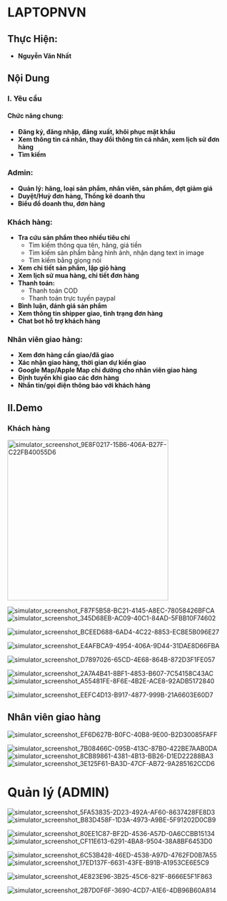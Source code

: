 # LAPTOPNVN
## Thực Hiện:
- **Nguyễn Văn Nhất** 


## Nội Dung
### I. Yêu cầu
#### Chức năng chung: 
- **Đăng ký, đăng nhập, đăng xuất, khôi phục mật khẩu**
- **Xem thông tin cá nhân, thay đổi thông tin cá nhân, xem lịch sử đơn hàng**
- **Tìm kiếm**
### Admin:
- **Quản lý: hãng, loại sản phẩm, nhân viên, sản phẩm, đợt giảm giá**
- **Duyệt/Huỷ đơn hàng, Thống kê doanh thu**
- **Biểu đồ doanh thu, đơn hàng**
### Khách hàng: 
- **Tra cứu sản phẩm theo nhiều tiêu chí**
    - Tìm kiếm thông qua tên, hãng, giá tiền
    - Tìm kiếm sản phẩm bằng hình ảnh, nhận dạng text in image
    - Tìm kiếm bằng giọng nói
- **Xem chi tiết sản phẩm, lập giỏ hàng**
- **Xem lịch sử mua hàng, chi tiết đơn hàng**
- **Thanh toán:**
    - Thanh toán COD
    - Thanh toán trực tuyến paypal
- **Bình luận, đánh giá sản phẩm**
- **Xem thông tin shipper giao, tình trạng đơn hàng**
- **Chat bot hỗ trợ khách hàng**
### Nhân viên giao hàng:
- **Xem đơn hàng cần giao/đã giao**
- **Xác nhận giao hàng, thời gian dự kiến giao**
- **Google Map/Apple Map chỉ đường cho nhân viên giao hàng**
- **Định tuyến khi giao các đơn hàng**
- **Nhắn tin/gọi điện thông báo với khách hàng**


## II.Demo

### Khách hàng

<img width="360" alt="simulator_screenshot_9E8F0217-15B6-406A-B27F-C22FB40055D6" src="https://user-images.githubusercontent.com/87685010/204961604-86d154a2-3642-4eab-bf6d-46a880e368f8.png">


![simulator_screenshot_F87F5B58-BC21-4145-A8EC-78058426BFCA](https://user-images.githubusercontent.com/87685010/204961697-945d0d6b-b0dd-447c-95a3-a2ce7888f51c.png)
![simulator_screenshot_345D68EB-AC09-40C1-84AD-5FBB10F74602](https://user-images.githubusercontent.com/87685010/204961764-9d454c74-3219-4e21-b7a1-0a8292eed961.png)

![simulator_screenshot_BCEED688-6AD4-4C22-8853-ECBE5B096E27](https://user-images.githubusercontent.com/87685010/204961892-6615109b-433e-4eec-a450-7a9fd5201fa0.png)

![simulator_screenshot_E4AFBCA9-4954-406A-9D44-31DAE8D66FBA](https://user-images.githubusercontent.com/87685010/204962024-de1a86fc-5c42-4434-bca9-a26a1c61cf66.png)

![simulator_screenshot_D7897026-65CD-4E68-864B-872D3F1FE057](https://user-images.githubusercontent.com/87685010/204962187-c9d03213-ca02-4406-862f-5b16c809d1e0.png)

![simulator_screenshot_2A7A4B41-8BF1-4853-B607-7C54158C43AC](https://user-images.githubusercontent.com/87685010/204962283-e4db3645-6b7b-42c5-9b2a-bdd60ba4eb67.png)
![simulator_screenshot_A55481FE-8F6E-4B2E-ACE8-92ADB5172840](https://user-images.githubusercontent.com/87685010/204962336-c0e3154f-69a9-49a6-a3ad-0203b6a1966b.png)


![simulator_screenshot_EEFC4D13-B917-4877-999B-21A6603E60D7](https://user-images.githubusercontent.com/87685010/204962395-5356b355-51ec-400b-b030-dd5573f0b169.png)

## Nhân viên giao hàng

![simulator_screenshot_EF6D627B-B0FC-40B8-9E00-B2D30085FAFF](https://user-images.githubusercontent.com/87685010/204962517-46602269-a987-4ac5-be95-9211b92427a9.png)

![simulator_screenshot_7B08466C-095B-413C-87B0-422BE7AAB0DA](https://user-images.githubusercontent.com/87685010/204962544-27ea6360-acdc-498e-96fc-12ce28de83a0.png)
![simulator_screenshot_8CB89861-4381-4B13-BB26-D1ED22288BA3](https://user-images.githubusercontent.com/87685010/204962581-7038aa16-8487-4d23-b6eb-d92ee36e8f87.png)
![simulator_screenshot_3E125F61-BA3D-47CF-AB72-9A285162CCD6](https://user-images.githubusercontent.com/87685010/204962722-14727d51-32a0-4f1e-8951-f1fcb90ca6be.png)

# Quản lý (ADMIN)
![simulator_screenshot_5FA53835-2D23-492A-AF60-8637428FE8D3](https://user-images.githubusercontent.com/87685010/204962823-d81d9fee-b72e-49ff-b84b-8ae835604d1b.png)
![simulator_screenshot_B83D458F-1D3A-4973-A9BE-5F91202D0CB9](https://user-images.githubusercontent.com/87685010/204962842-501c3a46-6b01-4066-b548-98c885b04928.png)

![simulator_screenshot_80EE1C87-BF2D-4536-A57D-0A6CCBB15134](https://user-images.githubusercontent.com/87685010/204962884-cad7cecc-ae58-4d26-88f1-64c6d381443a.png)
![simulator_screenshot_CF11E613-6291-4BA8-9504-38A8BF6453D0](https://user-images.githubusercontent.com/87685010/204962902-b251d77e-1025-44c2-a68b-c7c5f836e9e4.png)

![simulator_screenshot_6C53B428-46ED-4538-A97D-4762FD0B7A55](https://user-images.githubusercontent.com/87685010/204962932-33b10d3c-e857-4201-be96-4cbf102180af.png)
![simulator_screenshot_17ED137F-6631-43FE-B91B-A1953CE6E5C9](https://user-images.githubusercontent.com/87685010/204962975-58758da8-1a8d-4036-b839-462df4bc8705.png)

![simulator_screenshot_4E823E96-3B25-45C6-821F-8666E5F1F863](https://user-images.githubusercontent.com/87685010/204962996-e7a4db18-edf0-472f-ac6d-eb8721f9d736.png)

![simulator_screenshot_2B7D0F6F-3690-4CD7-A1E6-4DB96B60A814](https://user-images.githubusercontent.com/87685010/204963047-849eec28-b46d-4972-b626-977872d430a3.png)


